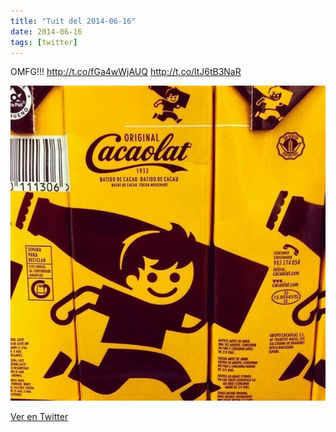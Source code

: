 ```yaml
---
title: "Tuit del 2014-06-16"
date: 2014-06-16
tags: [twitter]
---
```


OMFG!!! http://t.co/fGa4wWjAUQ http://t.co/ltJ6tB3NaR

![Imagen](/assets/images/478667202170597376-BqSRSLeCEAAOSOf.jpg)

[Ver en Twitter](https://twitter.com/i/web/status/478667202170597376)
